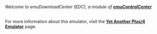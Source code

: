 ###### Welcome to emuDownloadCenter (EDC), a module of [**emuControlCenter**](https://github.com/PhoenixInteractiveNL/emuControlCenter/wiki/)

For more information about this emulator, visit the [**Yet Another Plus/4 Emulator**](https://github.com/PhoenixInteractiveNL/emuDownloadCenter/wiki/Emulator-yape#menu) page.

